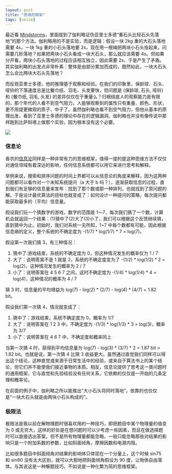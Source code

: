 ```yaml
---
layout: post
title: "思维的框架"
tags: [voice]
---
```





最近看 [Mindstorms](http://www.amazon.cn/Mindstorms-Children-Computers-And-Powerful-Ideas-Papert-Seymour-A/dp/0465046746/ref=sr_1_5?ie=UTF8&qid=1374075828&sr=8-5&keywords=mindstorms)，里面提到了伽利略证伪亚里士多德“重石头比轻石头先落地”的那个方法。伽利略用的不是实验，而是逻辑：假设一块 2kg 重的大石头落地需要 4s，一块 1kg 重的小石头落地要 2s，现在用一根绳把两块小石头拴起来，问需要几秒落地？如果把两块小石头看成一块大石头，那么就应该需要 4s。但如果分开看，两块小石头落地的过程应该相互独立，因此需要 2s，于是产生了矛盾。其实伽利略的出发点非常朴素：整体是由部分累加而成的，既然如此，一块大石头怎么会比两块大石头先落地？

<!--more-->


而反观亚里士多德，他的推理基于观察和经验。在我们的印象里，保龄球、石头、哑铃的下落速度总是比餐巾纸、羽毛、头发要快，但问题是 {保龄球, 石头, 哑铃} 和 {餐巾纸, 羽毛, 头发} 的差异仅仅在于重量么？归根结底人的观察能力是有限的，那个年代的人看不到空气阻力，人能够观察到的属性只有重量、颜色、形状，更不用提更微观的质子、中子了。虽然伽利略也看不到空气阻力，但他从基本的原理出发，看到了亚里士多德的理论中存在的逻辑漏洞。伽利略也并没有像传说中那样跑到比萨斜塔上做那个实验，因为根本没有这个必要。


![](http://ww4.sinaimg.cn/mw690/534218ffjw1e6r9hn953tj209h0a4mxt.jpg)




### 信息论


香农的[信息论](http://zh.wikipedia.org/wiki/%E4%BF%A1%E6%81%AF%E8%AE%BA)同样是一种非常有力的思维框架，值得一提的是这种思维方法不仅仅对通信领域有着深远的影响，任何信息系统都可以用它来进行思考和解释。


举例来说，搜索和排序问题的时间上界都可以从信息论的角度来解释，因为这两种问题都可以看作对一个未知系统提问（a 大于 b 吗？），逐渐获取信息的过程，直到我们有足够的信息量来宣布：找到了那个数或那一种排列，也就找到了原问题的解。于是设计最优算法的目标也就变成了：如何设计一种提问的策略，每次提问都能获取最多的（平均）信息量。


假设我们玩一个猜数字的游戏，数字的范围是 1～7，每次我们猜了一个数，计算机会就返回一个结果：(1)猜中了(2)大了(3)小了，我们可以根据这个反馈继续猜，直到猜中为止。初始时，我们对系统一无所知，1~7 中每个数都有可能，因此根据信息熵的定义，整个系统的不确定度为 -(1/7) * log(1/7) * 7 = log(7)。


假设第一次我们猜 3，有三种情况：


1. 猜中了:游戏结束，系统的不确定度为 0，但这种情况发生的概率仅为 1 / 7
2. 大了：说明答案不是 1 就是 2，系统的不确定度变为了 -(1/2) * log(1/2) * 2 = log(2)，这种情况发生的概率为 2 / 7
3. 小了：说明答案在 4 5 6 7 之间，这时不确定度为 -(1/4) * log(1/4) * 4 = log(4)，这种情况的概率为 4 / 7


猜 3 时，信息量的平均增益为 log(7) - log(2) * (2/7) - log(4) * (4/7) = 1.82 bit。


假设我们第一次猜 4，情况就变成了：

1. 猜中了：游戏结束，系统不确定度为 0，概率为 1/7
2. 大了：说明答案在 1 2 3 中，不确定度为 -(1/3) * log(1/3) * 3 = log(3)，概率为 3/7
3. 小了：说明答案在 4 6 7 中，不确定度和概率同上


当第一次猜 4 时，获得到平均信息量为 log(7) - log(3) * (3/7) * 2 = 1.87 bit > 1.82 bit。也就是说，第一次猜 4 比猜 3 收益更大。虽然通过直觉我们同样可以得出这个结论，这种直觉或来源于日常生活中的经验，或来自于算法书上的某个结论，但它们并不能使我们接近事物的本质。相反，信息论提供了思考这一类问题时的通用框架，它与直觉和先验经验没有任何关系，它依赖的仅仅是一开始的几条定理和概率论。

在前面的例子中，伽利略之所以能推出“大小石头将同时落地”，依靠的也仅仅是“一块大石头就是由两块小石头构成的”。


### 极限法


极限法是我以前在解物理题时很喜欢用的一种技巧，即把题目中某个物理量的值变为 0 或无穷大，这样的好处是在想问题时可以少考虑一些因素，而且在做选择题时可以直接选出答案。但不是所有物理量都能忽略，一般只能忽略那些对结果的影响只是一个附加系数的参数，比如斜面倾角，摩擦因数和电源内阻。


比如很多题目中斜面倾角对结果的影响体只体现在一个分量上，这个时候 sin75 和 sin90 没有太大区别，就可以大胆地把斜面倾角假设为 90 度，让物体自由落体。与其说这是一种解题技巧，不如说是一种化繁为简的思维框架。


